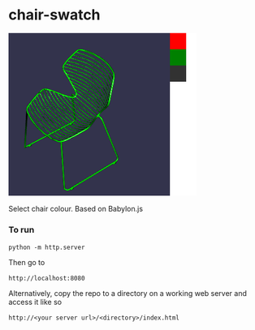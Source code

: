 # chair-swatch
![alt text](assets/screenshot.png)

Select chair colour. Based on Babylon.js

### To run
```
python -m http.server
```
Then go to
```
http://localhost:8080
```
Alternatively, copy the repo to a directory on a working web server
and access it like so
```
http://<your server url>/<directory>/index.html
```
